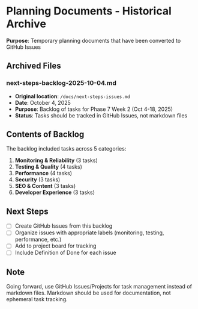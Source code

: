 # Planning Documents - Historical Archive

**Purpose**: Temporary planning documents that have been converted to GitHub Issues

## Archived Files

### next-steps-backlog-2025-10-04.md

- **Original location**: `/docs/next-steps-issues.md`
- **Date**: October 4, 2025
- **Purpose**: Backlog of tasks for Phase 7 Week 2 (Oct 4-18, 2025)
- **Status**: Tasks should be tracked in GitHub Issues, not markdown files

## Contents of Backlog

The backlog included tasks across 5 categories:

1. **Monitoring & Reliability** (3 tasks)
2. **Testing & Quality** (4 tasks)
3. **Performance** (4 tasks)
4. **Security** (3 tasks)
5. **SEO & Content** (3 tasks)
6. **Developer Experience** (3 tasks)

## Next Steps

- [ ] Create GitHub Issues from this backlog
- [ ] Organize issues with appropriate labels (monitoring, testing, performance, etc.)
- [ ] Add to project board for tracking
- [ ] Include Definition of Done for each issue

## Note

Going forward, use GitHub Issues/Projects for task management instead of markdown files. Markdown should be used for documentation, not ephemeral task tracking.
